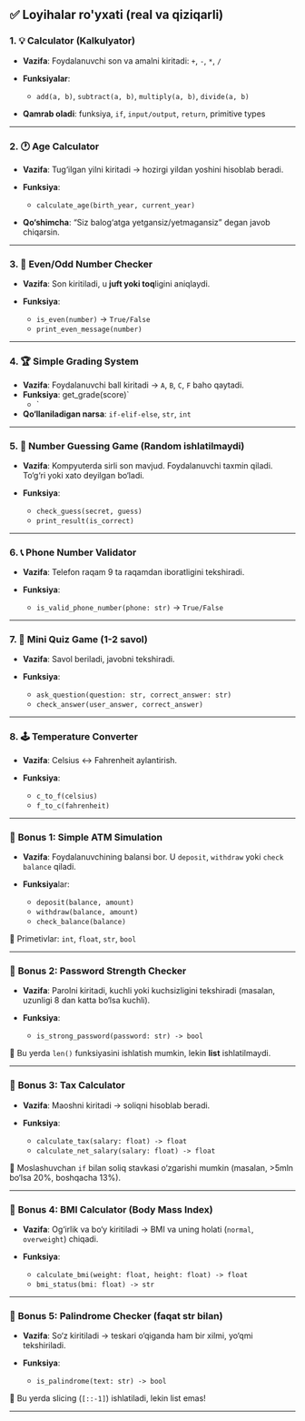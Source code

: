 ## ✅ Loyihalar ro'yxati (real va qiziqarli)

### 1. 💡 **Calculator (Kalkulyator)**

* **Vazifa**: Foydalanuvchi son va amalni kiritadi: `+`, `-`, `*`, `/`
* **Funksiyalar**:

  * `add(a, b)`, `subtract(a, b)`, `multiply(a, b)`, `divide(a, b)`
* **Qamrab oladi**: funksiya, `if`, `input/output`, `return`, primitive types

---

### 2. 🕐 **Age Calculator**

* **Vazifa**: Tug‘ilgan yilni kiritadi → hozirgi yildan yoshini hisoblab beradi.
* **Funksiya**:

  * `calculate_age(birth_year, current_year)`
* **Qo‘shimcha**: “Siz balog‘atga yetgansiz/yetmagansiz” degan javob chiqarsin.

---

### 3. 🔢 **Even/Odd Number Checker**

* **Vazifa**: Son kiritiladi, u **juft yoki toq**ligini aniqlaydi.
* **Funksiya**:

  * `is_even(number)` → `True/False`
  * `print_even_message(number)`

---

### 4. 🏆 **Simple Grading System**

* **Vazifa**: Foydalanuvchi ball kiritadi → `A`, `B`, `C`, `F` baho qaytadi.
* **Funksiya**:
get_grade(score)`
  * `
* **Qo‘llaniladigan narsa**: `if-elif-else`, `str`, `int`

---

### 5. 🎲 **Number Guessing Game (Random ishlatilmaydi)**

* **Vazifa**: Kompyuterda sirli son mavjud. Foydalanuvchi taxmin qiladi. To‘g‘ri yoki xato deyilgan bo‘ladi.
* **Funksiya**:

  * `check_guess(secret, guess)`
  * `print_result(is_correct)`

---

### 6. 📞 **Phone Number Validator**

* **Vazifa**: Telefon raqam 9 ta raqamdan iboratligini tekshiradi.
* **Funksiya**:

  * `is_valid_phone_number(phone: str)` → `True/False`

---

### 7. 🧠 **Mini Quiz Game (1-2 savol)**

* **Vazifa**: Savol beriladi, javobni tekshiradi.
* **Funksiya**:

  * `ask_question(question: str, correct_answer: str)`
  * `check_answer(user_answer, correct_answer)`

---

### 8. 🕹 **Temperature Converter**

* **Vazifa**: Celsius ↔ Fahrenheit aylantirish.
* **Funksiya**:

  * `c_to_f(celsius)`
  * `f_to_c(fahrenheit)`

---

### 🎁 **Bonus 1: Simple ATM Simulation**

* **Vazifa**: Foydalanuvchining balansi bor. U `deposit`, `withdraw` yoki `check balance` qiladi.
* **Funksiya**lar:

  * `deposit(balance, amount)`
  * `withdraw(balance, amount)`
  * `check_balance(balance)`

🧠 Primetivlar: `int`, `float`, `str`, `bool`

---

### 🎁 **Bonus 2: Password Strength Checker**

* **Vazifa**: Parolni kiritadi, kuchli yoki kuchsizligini tekshiradi (masalan, uzunligi 8 dan katta bo‘lsa kuchli).
* **Funksiya**:

  * `is_strong_password(password: str) -> bool`

🧠 Bu yerda `len()` funksiyasini ishlatish mumkin, lekin **list** ishlatilmaydi.

---

### 🎁 **Bonus 3: Tax Calculator**

* **Vazifa**: Maoshni kiritadi → soliqni hisoblab beradi.
* **Funksiya**:

  * `calculate_tax(salary: float) -> float`
  * `calculate_net_salary(salary: float) -> float`

🧠 Moslashuvchan `if` bilan soliq stavkasi o‘zgarishi mumkin (masalan, >5mln bo‘lsa 20%, boshqacha 13%).

---

### 🎁 **Bonus 4: BMI Calculator (Body Mass Index)**

* **Vazifa**: Og‘irlik va bo‘y kiritiladi → BMI va uning holati (`normal`, `overweight`) chiqadi.
* **Funksiya**:

  * `calculate_bmi(weight: float, height: float) -> float`
  * `bmi_status(bmi: float) -> str`

---

### 🎁 **Bonus 5: Palindrome Checker (faqat str bilan)**

* **Vazifa**: So‘z kiritiladi → teskari o‘qiganda ham bir xilmi, yo‘qmi tekshiriladi.
* **Funksiya**:

  * `is_palindrome(text: str) -> bool`

🧠 Bu yerda slicing (`[::-1]`) ishlatiladi, lekin list emas!

---
